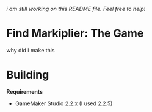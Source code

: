 *i am still working on this README file. Feel free to help!*
# Find Markiplier: The Game

why did i make this

# Building
**Requirements**
- GameMaker Studio 2.2.x (I used 2.2.5)

